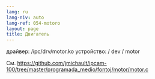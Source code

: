```yaml
---
lang: ru
lang-niv: auto
lang-ref: 054-motoro
layout: page
title: Двигатель
---
```



драйвер: /ipc/drv/motor.ko
устройство: / dev / motor

См. <https://github.com/jmichault/ipcam-100/tree/master/programada_medio/fontoj/motor/motor.c>


